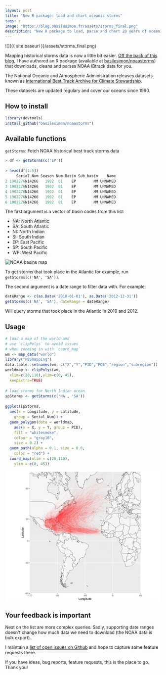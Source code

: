 ```yaml
---
layout: post
title: "New R package: load and chart oceanic storms"
tags: r
image: "https://blog.basilesimon.fr/assets/storms_final.png"
description: "New R package to load, parse and chart 20 years of oceanic storms data"
---
```


![]({{ site.baseurl }}/assets/storms_final.png)

Mapping historical storms data is now a little bit easier. [Off the back of this blog](https://blog.basilesimon.fr/2018/09/05/storms-map-in-R/), I have authored an R package (available at [basilesimon/noaastorms](https://github.com/basilesimon/noaastorms)) that downloads, cleans and parses NOAA IBtrack data for you.

The National Oceanic and Atmospheric Administration releases datasets known as [International Best Track Archive for Climate Stewardship](<https://www.ncdc.noaa.gov/ibtracs/>).

These datasets are updated regulary and cover our oceans since 1990.

## How to install

```r
library(devtools)
install_github("basilesimon/noaastorms")
```

## Available functions

`getStorms`: Fetch NOAA historical best track storms data

```r
> df <- getStorms(c('EP'))

> head(df[1:5])
     Serial_Num Season Num Basin Sub_basin    Name
2 1902276N14266   1902  01    EP        MM UNNAMED
3 1902276N14266   1902  01    EP        MM UNNAMED
4 1902276N14266   1902  01    EP        MM UNNAMED
5 1902276N14266   1902  01    EP        MM UNNAMED
6 1902276N14266   1902  01    EP        MM UNNAMED
```

The first argument is a vector of basin codes from this list:

* NA: North Atlantic
* SA: South Atlantic
* NI: North Indian
* SI: South Indian
* EP: East Pacific
* SP: South Pacific
* WP: West Pacific

![NOAA basins map](https://www.ssd.noaa.gov/PS/TROP/TCFP/images/TCFP_basins.gif)

To get storms that took place in the Atlantic for example, run `getStorms(c('NA', 'SA'))`.

The second argument is a date range to filter data with. For example:

```r
dateRange <- c(as.Date('2010-01-01'), as.Date('2012-12-31'))
getStorms(c('NA', 'SA'), dateRange = dateRange)
```

Will query storms that took place in the Atlantic in 2010 and 2012.


## Usage

```r
# load a map of the world and
# use `clipPolys` to avoid issues
# when zooming in with `coord_map`
wm <- map_data("world")
library("PBSmapping")
data.table::setnames(wm, c("X","Y","PID","POS","region","subregion"))
worldmap <- clipPolys(wm,
  xlim=c(20,110),ylim=c(0, 45),
  keepExtra=TRUE)

# load storms for North Indian ocean
spStorms <- getStorms(c('NA', 'SA'))

ggplot(spStorms,
  aes(x = Longitude, y = Latitude,
    group = Serial_Num)) + 
  geom_polygon(data = worldmap,
    aes(x = X, y = Y, group = PID), 
    fill = "whitesmoke",
    colour = "gray10",
    size = 0.2) +
  geom_path(alpha = 0.1, size = 0.8,
    color = "red") +
  coord_map(xlim = c(20,110),
    ylim = c(0, 45)) 
```

![Screenshot of storms](https://github.com/basilesimon/noaastorms/raw/master/Rplot.png)

## Your feedback is important

Next on the list are more complex queries. Sadly, supporting date ranges doesn't change how much data we need to download (the NOAA data is bulk export).

I maintain a [list of open issues on Github](https://github.com/basilesimon/noaastorms) and hope to capture some feature requests there.

If you have ideas, bug reports, feature requests, this is the place to go. Thank you!
